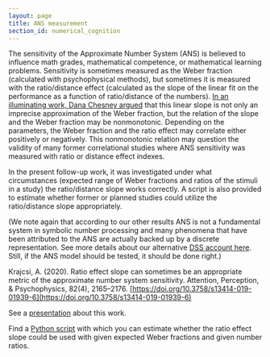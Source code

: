```yaml
---
layout: page
title: ANS measurement
section_id: numerical_cognition
---
```


The sensitivity of the Approximate Number System (ANS) is believed to influence math grades, mathematical competence, or mathematical learning problems. Sensitivity is sometimes measured as the Weber fraction (calculated with psychophysical methods), but sometimes it is measured with the ratio/distance effect (calculated as the slope of the linear fit on the performance as a function of ratio/distance of the numbers). [In an illuminating work, Dana Chesney argued](https://doi.org/10.3758/s13414-018-1515-x) that this linear slope is not only an imprecise approximation of the Weber fraction, but the relation of the slope and the Weber fraction may be nonmonotonic. Depending on the parameters, the Weber fraction and the ratio effect may correlate either positively or negatively. This nonmonotonic relation may question the validity of many former correlational studies where ANS sensitivity was measured with ratio or distance effect indexes.

In the present follow-up work, it was investigated under what circumstances (expected range of Weber fractions and ratios of the stimuli in a study) the ratio/distance slope works correctly. A script is also provided to estimate whether former or planned studies could utilize the ratio/distance slope appropriately.

(We note again that according to our other results ANS is not a fundamental system in symbolic number processing and many phenomena that have been attributed to the ANS are actually backed up by a discrete representation. See more details about our alternative [DSS account here](discrete_semantic_system.html). Still, if the ANS model should be tested, it should be done right.)

<i class='fa fa-file-text'></i> Krajcsi, A. (2020). Ratio effect slope can sometimes be an appropriate metric of the approximate number system sensitivity. Attention, Perception, & Psychophysics, 82(4), 2165–2176. [https://doi.org/10.3758/s13414-019-01939-6](https://doi.org/10.3758/s13414-019-01939-6)


<i class='fa fa-file'></i> See a [presentation](https://docs.google.com/presentation/d/1py_2GnU3-NaamvxgRCGlsZjWGP4q5CtH5vyUNoJpgQQ/edit?usp=sharing) about this work.

<i class='fa fa-file-code-o'></i> Find a [Python script](https://osf.io/69qnk/) with which you can estimate whether the ratio effect slope could be used with given expected Weber fractions and given number ratios.